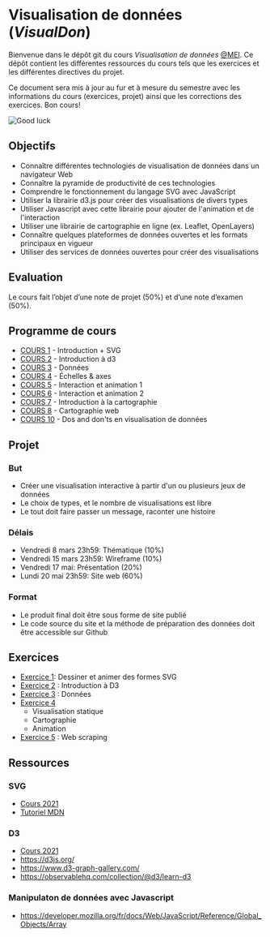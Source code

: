 # Visualisation de données (_VisualDon_)

Bienvenue dans le dépôt git du cours _Visualisation de données_ [@MEI](https://heig-vd.ch/formation/bachelor/filieres/ingenierie-des-medias). Ce dépôt contient les différentes ressources du cours tels que les exercices et les différentes directives du projet.

Ce document sera mis à jour au fur et à mesure du semestre avec les informations du cours (exercices, projet) ainsi que les corrections des exercices. Bon cours!

![Good luck](https://media.giphy.com/media/j1Xyt3DHfJcmk/giphy.gif)

## Objectifs

- Connaître différentes technologies de visualisation de données dans un navigateur Web
- Connaître la pyramide de productivité de ces technologies
- Comprendre le fonctionnement du langage SVG avec JavaScript
- Utiliser la librairie d3.js pour créer des visualisations de divers types
- Utiliser Javascript avec cette librairie pour ajouter de l'animation et de l'interaction
- Utiliser une librairie de cartographie en ligne (ex. Leaflet, OpenLayers)
- Connaître quelques plateformes de données ouvertes et les formats principaux en vigueur
- Utiliser des services de données ouvertes pour créer des visualisations

## Evaluation

Le cours fait l’objet d’une note de projet (50%) et d’une note d’examen (50%).

## Programme de cours

- [COURS 1](https://01-intro.surge.sh/) - Introduction + SVG
- [COURS 2](https://02-intro-d3.surge.sh/) - Introduction à d3
- [COURS 3](https://03-d3-data.surge.sh/) - Données
- [COURS 4](https://04-scales-axis.surge.sh/) - Échelles & axes
- [COURS 5](https://05-interaction-animation-1.surge.sh) - Interaction et animation 1
- [COURS 6](https://06-interaction-animation-2.surge.sh) - Interaction et animation 2
- [COURS 7](https://07-cartography-intro.surge.sh) - Introduction à la cartographie
- [COURS 8](https://08-web-cartography.surge.sh) - Cartographie web
- [COURS 10]() - Dos and don'ts en visualisation de données

## Projet

### But

- Créer une visualisation interactive à partir d'un ou plusieurs jeux de données
- Le choix de types, et le nombre de visualisations est libre
- Le tout doit faire passer un message, raconter une histoire

### Délais

- Vendredi 8 mars 23h59: Thématique (10%)
- Vendredi 15 mars 23h59: Wireframe (10%)
- Vendredi 17 mai: Présentation (20%)
- Lundi 20 mai 23h59: Site web (60%)

### Format

- Le produit final doit être sous forme de site publié
- Le code source du site et la méthode de préparation des données doit être accessible sur Github

## Exercices

- [Exercice 1](https://github.com/romanoe/visualdon-exercices/tree/main/01-SVG): Dessiner et animer des formes SVG
- [Exercice 2](https://github.com/romanoe/visualdon-exercices/tree/main/02-intro-d3) : Introduction à D3
- [Exercice 3](https://github.com/romanoe/visualdon-exercices/tree/main/03-d3-data) : Données
- [Exercice 4](https://github.com/romanoe/visualdon-exercices/tree/main/04-gapminder)
  - Visualisation statique
  - Cartographie
  - Animation
- [Exercice 5](https://github.com/romanoe/visualdon-exercices/tree/main/05-web-scraping) : Web scraping

## Ressources

### SVG

- [Cours 2021](https://observablehq.com/@idris-maps/svg)
- [Tutoriel MDN](https://developer.mozilla.org/en-US/docs/Web/SVG/Tutorial)

### D3

- [Cours 2021](https://observablehq.com/@idris-maps/introduction-a-d3)
- https://d3js.org/
- https://www.d3-graph-gallery.com/
- https://observablehq.com/collection/@d3/learn-d3

### Manipulaton de données avec Javascript

- https://developer.mozilla.org/fr/docs/Web/JavaScript/Reference/Global_Objects/Array
